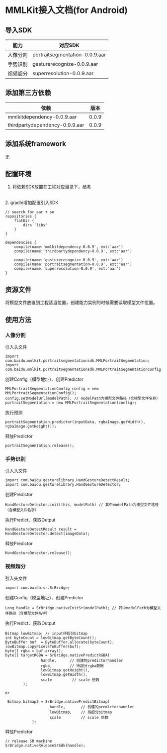 # MMLKit接入文档(for Android)
## 导入SDK
|能力 |对应SDK | 
|---|---|
| 人像分割| portraitsegmentation-0.0.9.aar | 
| 手势识别| gesturerecognize-0.0.9.aar | 
| 视频超分| superresolution-0.0.9.aar | 


## 添加第三方依赖
|依赖 | 版本| 
|---|---|
|mmlkitdependency-0.0.9.aar| 0.0.9| 
|thirdpartydependency-0.0.9.aar| 0.0.9|


## 添加系统framework
无

## 配置环境
1. 将依赖SDK放置在工程对应目录下，[参考](/MMLKit/MMLKitDemo/Android/README.md)
<br>
2. gradle增加配置引入SDK

```
// search for aar + so
repositories {
    flatDir {
        dirs 'libs'
    }
}

dependencies {
    compile(name:'mmlkitdependency-0.0.9', ext:'aar')
    compile(name:'thirdpartydependency-0.0.9', ext:'aar')
    
    compile(name:'gesturerecognize-0.0.9', ext:'aar')
    compile(name:'portraitsegmentation-0.0.9', ext:'aar')
    compile(name:'superresolution-0.0.9', ext:'aar')
}
```


## 资源文件
将模型文件放置到工程适当位置，创建能力实例的时候需要读取模型文件位置。

## 使用方法
### 人像分割
引入头文件
```
import com.baidu.mmlkit.portraitsegmentationsdk.MMLPortraitSegmentation;
import com.baidu.mmlkit.portraitsegmentationsdk.MMLPortraitSegmentationConfig;
```

创建Config（模型地址）、创建Predictor
```
MMLPortraitSegmentationConfig config = new MMLPortraitSegmentationConfig();
config.setModelUrl(modelPath); // modelPath为模型文件路径（含模型文件名称）
portraitSegmentation = new MMLPortraitSegmentation(config);
```

执行预测
```
portraitSegmentation.predictor(inputData, rgbaImage.getWidth(), rgbaImage.getHeight());
```

释放Predictor
```
portraitSegmentation.release();
```
### 手势识别
引入头文件
```
import com.baidu.gesturelibrary.HandGestureDetectResult;
import com.baidu.gesturelibrary.HandGestureDetector;
```

创建Predictor
```
HandGestureDetector.init(this, modelPath) // 其中modelPath为模型文件路径（含模型文件名字）
```

执行Predict、获取Output
```
HandGestureDetectResult result = HandGestureDetector.detect(imageData);
```

释放Predictor
```
HandGestureDetector.release();
```

### 视频超分
引入头文件
```
import com.baidu.sr.SrBridge;
```

创建Config（模型地址）、创建Predictor
```
Long handle = SrBridge.nativeInitSr(modelPath); // 其中modelPath为模型文件路径（含模型文件名字）
```

执行Predict、获取Output
```
Bitmap lowBitmap; // input待超分bitmap
int byteCount = lowBitmap.getByteCount();
ByteBuffer buf  = ByteBuffer.allocate(byteCount);
lowBitmap.copyPixelsToBuffer(buf);
byte[] rgba = buf.array();
byte[] targetRGBA = SrBridge.nativePredictRGBA(
                handle,      // 创建的predictorhandler
                rgba,        // 待超分rgba数据
                lowBitmap.getHeight(),
                lowBitmap.getWidth(),
                scale         // scale 倍数
        );

or

 Bitmap bitmap2 = SrBridge.nativePredictBitmap(
                    handle,       // 创建的predictorhandler
                    lowBitmap,    // 待超分bitmap
                    scale         // scale 倍数
            );
```
释放Predictor
```
// release SR machine
SrBridge.nativeReleaseSrSdk(handle);
```
